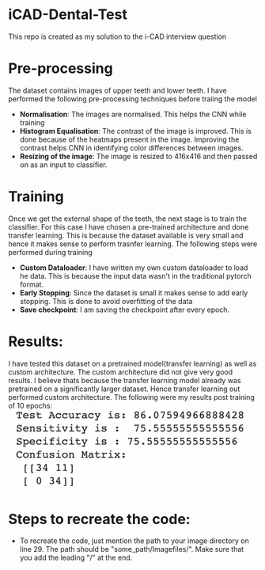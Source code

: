 # iCAD-Dental-Test
This repo is created as my solution to the i-CAD interview question

# Pre-processing
The dataset contains images of upper teeth and lower teeth. I have performed the following pre-processing techniques before traiing the model

 - **Normalisation**: The images are normalised. This helps the CNN while training 
 - **Histogram Equalisation**: The contrast of the image is improved. This is done because of the heatmaps present in the image. Improving the contrast helps CNN in identifying color differences between images. 
 - **Resizing of the image**: The image is resized to 416x416 and then passed on as an input to classifier.  

# Training
Once we get the external shape of the teeth, the next stage is to train the classifier. For this case I have chosen a pre-trained architecture and done transfer learning. This is because the dataset available is very small and hence it makes sense to perform trasnfer learning. The following steps were performed during training 

- **Custom Dataloader**: I have written my own custom dataloader to load he data. This is because the input data wasn't in the traditional pytorch format. 
- **Early Stopping**: Since the dataset is small it makes sense to add early stopping. This is done to avoid overfitting of the data
- **Save checkpoint**: I am saving the checkpoint after every epoch.  



# Results:
I have tested this dataset on a pretrained model(transfer learning) as well as custom architecture. The custom architecture did not give very good results. I believe thats because the transfer learning model already was pretrained on a significantly larger dataset. Hence transfer learning out performed custom architecture.
The following were my results post training of 10 epochs:
![Results of code](./results.png?raw=true )

# Steps to recreate the code:
- To recreate the code, just mention the path to your image directory on line 29. The path should be "some_path/Imagefiles/". Make sure that you add the leading "/" at the end.







